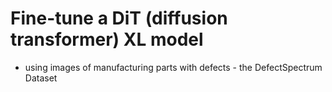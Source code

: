 # Fine-tune a DiT (diffusion transformer) XL model 
- using images of manufacturing parts with defects - the DefectSpectrum Dataset
